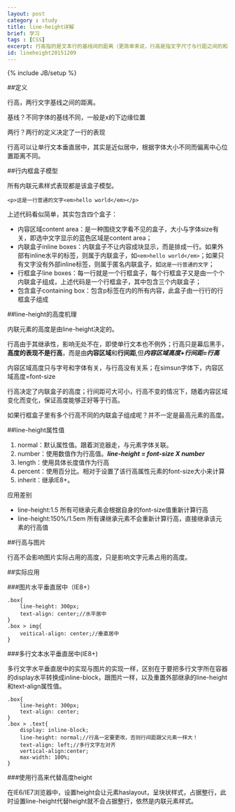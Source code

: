 ```yaml
---
layout: post
category : study
title: line-height详解
brief: 学习
tags : [CSS]
excerpt: 行高指的是文本行的基线间的距离（更简单来说，行高是指文字尺寸与行距之间的和）。而基线（Base line），指的是一行字横排时下沿的基础线，基线并不是汉字的下端沿，而是英文字母x的下端沿，同时还有文字的顶线（Top line）、中线（Middle line）和底线（Bottom line），用以确定文字行的位置。
id: lineheight20151209
---
```

{% include JB/setup %}


##定义

行高，两行文字基线之间的距离。

基线？不同字体的基线不同，一般是x的下边缘位置

两行？两行的定义决定了一行的表现

行高可以让单行文本垂直居中，其实是近似居中，根据字体大小不同而偏离中心位置距离不同。

##行内框盒子模型

所有内联元素样式表现都是该盒子模型。

	<p>这是一行普通的文字<em>hello world</em></p>

上述代码看似简单，其实包含四个盒子：

* 内容区域content area：是一种围绕文字看不见的盒子，大小与字体size有关，即选中文字显示的蓝色区域是content area；
* 内联盒子inline boxes：内联盒子不让内容成块显示，而是排成一行。如果外部有inline水平的标签，则属于内联盒子，如`<em>hello world</em>`；如果只有文字没有外部inline标签，则属于匿名内联盒子，如`这是一行普通的文字`；
* 行框盒子line boxes：每一行就是一个行框盒子，每个行框盒子又是由一个个内联盒子组成，上述代码是一个行框盒子，其中包含三个内联盒子；
* 包含盒子containing box：包含p标签在内的所有内容，此盒子由一行行的行框盒子组成

##line-height的高度机理

内联元素的高度是由line-height决定的。

行高由于其继承性，影响无处不在，即使单行文本也不例外；行高只是幕后黑手，**高度的表现不是行高**，而是由**内容区域**和**行间距**,但***内容区域高度+行间距=行高***

内容区域高度只与字号和字体有关，与行高没有关系；在simsun字体下，内容区域高度=font-size

行高决定了内联盒子的高度；行间距可大可小，行高不变的情况下，随着内容区域变化而变化，保证高度能够正好等于行高。

如果行框盒子里有多个行高不同的内联盒子组成呢？并不一定是最高元素的高度。

##line-height属性值

1. normal：默认属性值。跟着浏览器走，与元素字体关联。
2. number：使用数值作为行高值。***line-height = font-size X number***
3. length：使用具体长度值作为行高
4. percent：使用百分比。相对于设置了该行高属性元素的font-size大小来计算
5. inherit：继承IE8+。

应用差别

* line-height:1.5 所有可继承元素会根据自身的font-size值重新计算行高
* line-height:150%/1.5em 所有课继承元素不会重新计算行高，直接继承该元素的行高值

##行高与图片

行高不会影响图片实际占用的高度，只是影响文字元素占用的高度。

##实际应用

###图片水平垂直居中（IE8+）

	.box{
		line-height: 300px;
		text-align: center;//水平居中
	}
	.box > img{
		veitical-align: center;//垂直居中
	}

###多行文本水平垂直居中(IE8+)

多行文字水平垂直居中的实现与图片的实现一样，区别在于要把多行文字所在容器的display水平转换成inline-block，跟图片一样，以及重置外部继承的line-height和text-align属性值。

	.box{
		line-height: 300px;
		text-align: center;
	}
	.box > .text{
		display: inline-block;
		line-height: normal;//行高一定要更改，否则行间距跟父元素一样大！
		text-align: left;//多行文字左对齐
		vertical-align:center;
		max-width: 100%;
	}

###使用行高来代替高度height

在IE6/IE7浏览器中，设置height会让元素haslayout，呈块状样式，占据整行，此时设置line-height代替height就不会占据整行，依然是内联元素样式。

